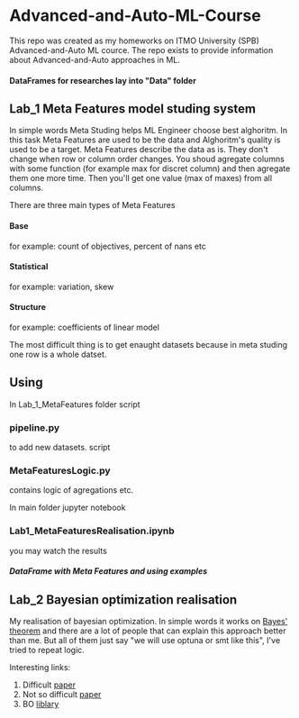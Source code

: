 # Advanced-and-Auto-ML-Course

This repo was created as my homeworks on ITMO University (SPB) Advanced-and-Auto ML cource.
The repo exists to provide information about Advanced-and-Auto approaches in ML.

#### DataFrames for researches lay into "Data" folder

## Lab_1 Meta Features model studing system

In simple words Meta Studing helps ML Engineer choose best alghoritm. In this task Meta Features are used to be the data and Alghoritm's quality is used to be a target.
Meta Features describe the data as is. They don't change when row or column order changes.
You shoud agregate columns with some function (for example max for discret column) and then agregate them one more time. Then you'll get one value (max of maxes) from all columns.

There are three main types of Meta Features

#### Base
for example: count of objectives, percent of nans etc
#### Statistical
for example: variation, skew
#### Structure
for example: coefficients of linear model

The most difficult thing is to get enaught datasets because in meta studing one row is a whole datset.

## Using 

In Lab_1_MetaFeatures folder 
script 
### pipeline.py 
to add new datasets.
script
### MetaFeaturesLogic.py
contains logic of agregations etc.

In main folder
jupyter notebook 
### Lab1_MetaFeaturesRealisation.ipynb
you may watch the results
##### DataFrame with Meta Features and using examples

## Lab_2 Bayesian optimization realisation 

My realisation of bayesian optimization. In simple words it works on [Bayes' theorem](https://en.wikipedia.org/wiki/Bayes%27_theorem) and there are a lot of people that can explain this approach better than me. But all of them just say "we will use optuna or smt like this", I've tried to repeat logic.

Interesting links:
1) Difficult [paper](https://www.borealisai.com/research-blogs/tutorial-8-bayesian-optimization/)
2) Not so difficult [paper](https://towardsdatascience.com/bayesian-optimization-with-python-85c66df711ec)
3) BO [liblary](https://github.com/fmfn/BayesianOptimization?ysclid=la8k6idune791985485)
